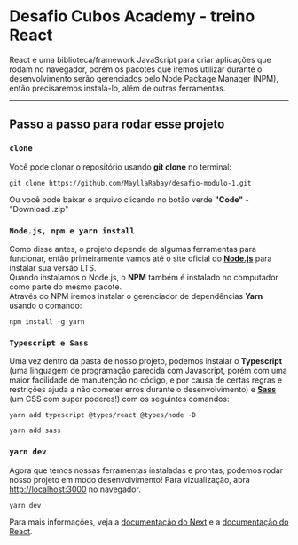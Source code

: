 # Desafio Cubos Academy - treino React

React é uma biblioteca/framework JavaScript para criar aplicações que rodam no navegador, porém os pacotes que 
iremos utilizar durante o desenvolvimento serão gerenciados pelo Node Package Manager (NPM), então precisaremos
instalá-lo, além de outras ferramentas.

<hr>

## Passo a passo para rodar esse projeto

### `clone`
Você pode clonar o repositório usando **git clone** no terminal:

    git clone https://github.com/MayllaRabay/desafio-modulo-1.git

Ou você pode baixar o arquivo clicando no botão verde **"Code"** - "Download .zip"

### `Node.js, npm e yarn install`
Como disse antes, o projeto depende de algumas ferramentas para funcionar, então primeiramente vamos até o site oficial do 
[**Node.js**](https://nodejs.org/en/) para instalar sua versão LTS.\
Quando instalamos o Node.js, o **NPM** também é instalado no computador como parte do mesmo pacote.\
Através do NPM iremos instalar o gerenciador de dependências **Yarn** usando o comando:

    npm install -g yarn

### `Typescript e Sass`
Uma vez dentro da pasta de nosso projeto, podemos instalar o **Typescript** (uma linguagem de programação parecida com Javascript,
porém com uma maior facilidade de manutenção no código, e por causa de certas regras e restrições ajuda a não cometer erros durante o
desenvolvimento) e [**Sass**](https://sass-lang.com/guide) (um CSS com super poderes!) com os seguintes comandos:

    yarn add typescript @types/react @types/node -D
    
    yarn add sass

### `yarn dev`
Agora que temos nossas ferramentas instaladas e prontas, podemos rodar nosso projeto em modo desenvolvimento!
Para vizualização, abra [http://localhost:3000](http://localhost:3000) no navegador.

    yarn dev

Para mais informações, veja a [documentação do Next](https://nextjs.org/docs) e a 
[documentação do React](https://create-react-app.dev/docs/getting-started/).
